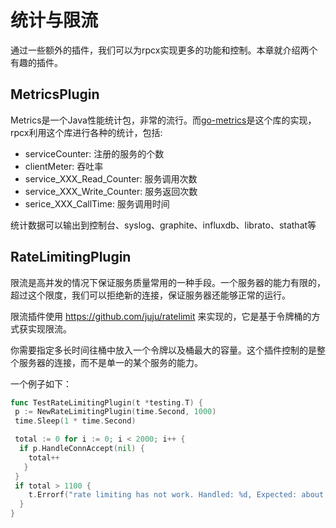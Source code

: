 # 统计与限流

通过一些额外的插件，我们可以为rpcx实现更多的功能和控制。本章就介绍两个有趣的插件。

## MetricsPlugin
Metrics是一个Java性能统计包，非常的流行。而[go-metrics](github.com/rcrowley/go-metrics)是这个库的实现，rpcx利用这个库进行各种的统计，包括:
* serviceCounter: 注册的服务的个数
* clientMeter: 吞吐率
* service_XXX_Read_Counter: 服务调用次数
* service_XXX_Write_Counter: 服务返回次数
* serice_XXX_CallTime: 服务调用时间

统计数据可以输出到控制台、syslog、graphite、influxdb、librato、stathat等


## RateLimitingPlugin
限流是高并发的情况下保证服务质量常用的一种手段。一个服务器的能力有限的，超过这个限度，我们可以拒绝新的连接，保证服务器还能够正常的运行。

限流插件使用 https://github.com/juju/ratelimit 来实现的，它是基于令牌桶的方式获实现限流。

你需要指定多长时间往桶中放入一个令牌以及桶最大的容量。这个插件控制的是整个服务器的连接，而不是单一的某个服务的能力。

一个例子如下：
```go
func TestRateLimitingPlugin(t *testing.T) {
 p := NewRateLimitingPlugin(time.Second, 1000)
 time.Sleep(1 * time.Second)

 total := 0 for i := 0; i < 2000; i++ {
  if p.HandleConnAccept(nil) {
    total++
   }
 }
 if total > 1100 {
    t.Errorf("rate limiting has not work. Handled: %d, Expected: about 1000", total)
  }
}

```


